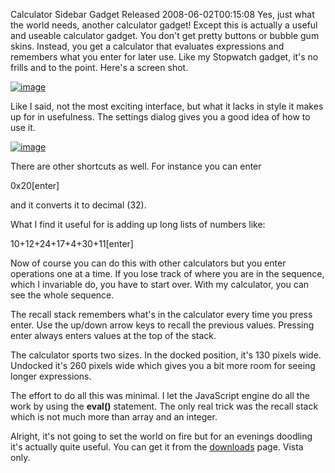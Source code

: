 Calculator Sidebar Gadget Released
2008-06-02T00:15:08
Yes, just what the world needs, another calculator gadget! Except this is actually a useful and useable calculator gadget. You don't get pretty buttons or bubble gum skins. Instead, you get a calculator that evaluates expressions and remembers what you enter for later use. Like my Stopwatch gadget, it's no frills and to the point. Here's a screen shot.

[![image](/cdn/images/blog/CalculatorSidebarGadgetReleased_10BE6/image_thumb.png)](/cdn/images/blog/CalculatorSidebarGadgetReleased_10BE6/image.png)

Like I said, not the most exciting interface, but what it lacks in style it makes up for in usefulness. The settings dialog gives you a good idea of how to use it.

[![image](/cdn/images/blog/CalculatorSidebarGadgetReleased_10BE6/image_thumb_3.png)](/cdn/images/blog/CalculatorSidebarGadgetReleased_10BE6/image_3.png)

There are other shortcuts as well. For instance you can enter

0x20[enter]

and it converts it to decimal (32).

What I find it useful for is adding up long lists of numbers like:

10+12+24+17+4+30+11[enter]

Now of course you can do this with other calculators but you enter operations one at a time. If you lose track of where you are in the sequence, which I invariable do, you have to start over. With my calculator, you can see the whole sequence.

The recall stack remembers what's in the calculator every time you press enter. Use the up/down arrow keys to recall the previous values. Pressing enter always enters values at the top of the stack.

The calculator sports two sizes. In the docked position, it's 130 pixels wide. Undocked it's 260 pixels wide which gives you a bit more room for seeing longer expressions.

The effort to do all this was minimal. I let the JavaScript engine do all the work by using the **eval()** statement. The only real trick was the recall stack which is not much more than array and an integer. 

Alright, it's not going to set the world on fire but for an evenings doodling it's actually quite useful. You can get it from the [downloads](/downloads) page. Vista only.
